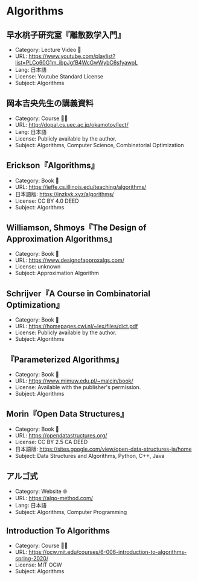 # Algorithms

## 早水桃子研究室『離散数学入門』

* Category: Lecture Video 🎥
* URL: <https://www.youtube.com/playlist?list=PLCo60G1m_ibpJgfB4WcGwWybC6sfyawoL>
* Lang: 日本語
* License: Youtube Standard License
* Subject: Algorithms

## 岡本吉央先生の講義資料

* Category: Course 🧑‍🏫
* URL: <http://dopal.cs.uec.ac.jp/okamotoy/lect/>
* Lang: 日本語
* License: Publicly available by the author.
* Subject: Algorithms, Computer Science, Combinatorial Optimization

## Erickson『Algorithms』

* Category: Book 📖
* URL: <https://jeffe.cs.illinois.edu/teaching/algorithms/>
* 日本語版: <https://inzkyk.xyz/algorithms/>
* License: CC BY 4.0 DEED
* Subject: Algorithms

## Williamson, Shmoys『The Design of Approximation Algorithms』

* Category: Book 📖
* URL: <https://www.designofapproxalgs.com/>
* License: unknown
* Subject: Approximation Algorithm

## Schrijver『A Course in Combinatorial Optimization』

* Category: Book 📖
* URL: <https://homepages.cwi.nl/~lex/files/dict.pdf>
* License: Publicly available by the author.
* Subject: Algorithms

## 『Parameterized Algorithms』

* Category: Book 📖
* URL: <https://www.mimuw.edu.pl/~malcin/book/>
* License: Available with the publisher's permission.
* Subject: Algorithms

## Morin『Open Data Structures』

* Category: Book 📖
* URL: https://opendatastructures.org/
* License: CC BY 2.5 CA DEED
* 日本語版: <https://sites.google.com/view/open-data-structures-ja/home>
* Subject: Data Structures and Algorithms, Python, C++, Java

## アルゴ式

* Category: Website 🌐
* URL: <https://algo-method.com/>
* Lang: 日本語
* Subject: Algorithms, Computer Programming

## Introduction To Algorithms

* Category: Course 🧑‍🏫
* URL: <https://ocw.mit.edu/courses/6-006-introduction-to-algorithms-spring-2020/>
* License: MIT OCW
* Subject: Algorithms